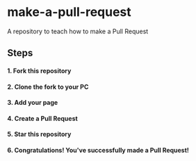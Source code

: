 # make-a-pull-request
  A repository to teach how to make a Pull Request

## Steps

#### 1. Fork this repository
#### 2. Clone the fork to your PC
#### 3. Add your page
#### 4. Create a Pull Request
#### 5. Star this repository
#### 6. Congratulations! You've successfully made a Pull Request!
